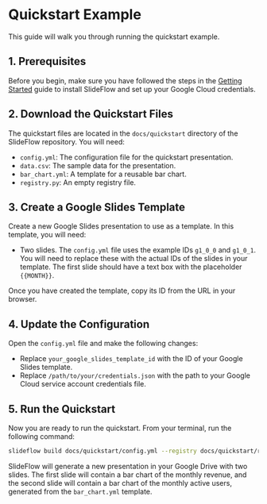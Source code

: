 # Quickstart Example

This guide will walk you through running the quickstart example.

## 1. Prerequisites

Before you begin, make sure you have followed the steps in the [Getting Started](getting-started.md) guide to install SlideFlow and set up your Google Cloud credentials.

## 2. Download the Quickstart Files

The quickstart files are located in the `docs/quickstart` directory of the SlideFlow repository. You will need:

-   `config.yml`: The configuration file for the quickstart presentation.
-   `data.csv`: The sample data for the presentation.
-   `bar_chart.yml`: A template for a reusable bar chart.
-   `registry.py`: An empty registry file.

## 3. Create a Google Slides Template

Create a new Google Slides presentation to use as a template. In this template, you will need:

-   Two slides. The `config.yml` file uses the example IDs `g1_0_0` and `g1_0_1`. You will need to replace these with the actual IDs of the slides in your template. The first slide should have a text box with the placeholder `{{MONTH}}`.

Once you have created the template, copy its ID from the URL in your browser.

## 4. Update the Configuration

Open the `config.yml` file and make the following changes:

-   Replace `your_google_slides_template_id` with the ID of your Google Slides template.
-   Replace `/path/to/your/credentials.json` with the path to your Google Cloud service account credentials file.

## 5. Run the Quickstart

Now you are ready to run the quickstart. From your terminal, run the following command:

```bash
slideflow build docs/quickstart/config.yml --registry docs/quickstart/registry.py
```

SlideFlow will generate a new presentation in your Google Drive with two slides. The first slide will contain a bar chart of the monthly revenue, and the second slide will contain a bar chart of the monthly active users, generated from the `bar_chart.yml` template.
